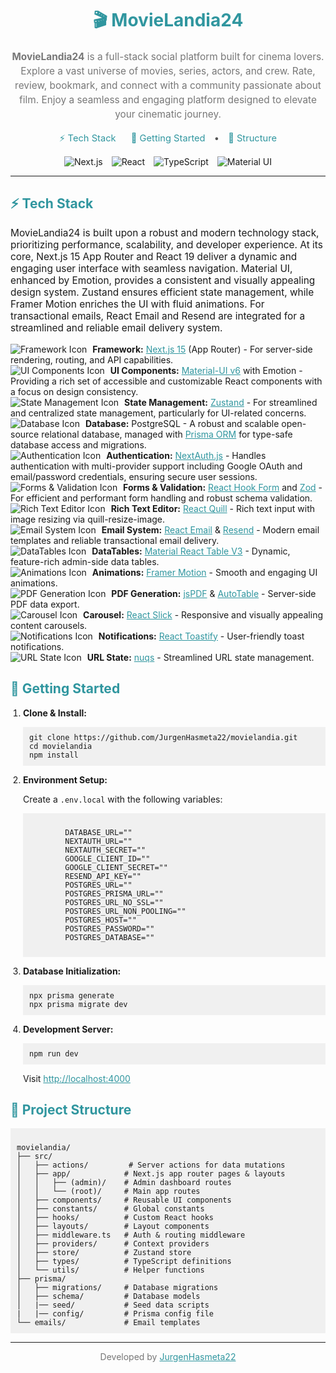 <div align="center">
  <h1 style="color: #30969f;">🎬 MovieLandia24</h1>

  <p align="center" style="font-size: 1.1em; color: #777; line-height: 1.5;">
    <strong>MovieLandia24</strong> is a full-stack social platform built for cinema lovers. 
    Explore a vast universe of movies, series, actors, and crew. 
    Rate, review, bookmark, and connect with a community passionate about film. Enjoy a seamless and engaging platform designed to elevate your cinematic journey.
  </p>

  <p align="center" style="font-size: 1.05em; color: #555;">
    <a href="#tech-stack" style="margin: 0 10px; color: #30969f; text-decoration: none;">⚡ Tech Stack</a>
    <a href="#getting-started" style="margin: 0 10px; color: #30969f; text-decoration: none;">🏁 Getting Started</a> •
    <a href="#project-structure" style="margin: 0 10px; color: #30969f; text-decoration: none;">📁 Structure</a>
  </p>

  <p align="center">
    <img src="https://img.shields.io/badge/Next.js-15-black?style=flat-square&logo=next.js" alt="Next.js" style="margin: 0 5px;"/>
    <img src="https://img.shields.io/badge/React-19-blue?style=flat-square&logo=react" alt="React" style="margin: 0 5px;"/>
    <img src="https://img.shields.io/badge/TypeScript-5-blue?style=flat-square&logo=typescript" alt="TypeScript" style="margin: 0 5px;"/>
    <img src="https://img.shields.io/badge/MUI-6-blue?style=flat-square&logo=mui" alt="Material UI" style="margin: 0 5px;"/>
  </p>
</div>

<hr>

<h2 style="color:#30969f;" id="tech-stack">⚡ Tech Stack</h2>
<p style="font-size:1.1em;">
  MovieLandia24 is built upon a robust and modern technology stack, prioritizing performance, scalability, and developer experience.  
  At its core, Next.js 15 App Router and React 19 deliver a dynamic and engaging user interface with seamless navigation. Material UI, enhanced by Emotion, provides a consistent and visually appealing design system.  
  Zustand ensures efficient state management, while Framer Motion enriches the UI with fluid animations.  
  For transactional emails, React Email and Resend are integrated for a streamlined and reliable email delivery system.
</p>
  <ul style="list-style-type: none; padding-left: 0;">
    <li><img src="https://img.shields.io/badge/-Framework-black?style=flat-square&logo=javascript" alt="Framework Icon" style="margin-right: 5px;"/> <strong>Framework:</strong> <a href="https://nextjs.org/" style="color:#30969f;" target="_blank">Next.js 15</a> (App Router) - For server-side rendering, routing, and API capabilities.</li>
    <li><img src="https://img.shields.io/badge/-UI%20Components-black?style=flat-square&logo=mui" alt="UI Components Icon" style="margin-right: 5px;"/> <strong>UI Components:</strong> <a href="https://mui.com/" style="color:#30969f;" target="_blank">Material-UI v6</a> with Emotion - Providing a rich set of accessible and customizable React components with a focus on design consistency.</li>
    <li><img src="https://img.shields.io/badge/-State%20Management-black?style=flat-square&logo=zustand" alt="State Management Icon" style="margin-right: 5px;"/> <strong>State Management:</strong> <a href="https://github.com/pmndrs/zustand" style="color:#30969f;" target="_blank">Zustand</a> -  For streamlined and centralized state management, particularly for UI-related concerns.</li>
    <li><img src="https://img.shields.io/badge/-Database-black?style=flat-square&logo=postgresql" alt="Database Icon" style="margin-right: 5px;"/> <strong>Database:</strong> PostgreSQL - A robust and scalable open-source relational database, managed with <a href="https://www.prisma.io/" style="color:#30969f;" target="_blank">Prisma ORM</a> for type-safe database access and migrations.</li>
    <li><img src="https://img.shields.io/badge/-Authentication-black?style=flat-square&logo=nextauth.js" alt="Authentication Icon" style="margin-right: 5px;"/> <strong>Authentication:</strong> <a href="https://next-auth.js.org/" style="color:#30969f;" target="_blank">NextAuth.js</a> -  Handles authentication with multi-provider support including Google OAuth and email/password credentials, ensuring secure user sessions.</li>
    <li><img src="https://img.shields.io/badge/-Forms%20%26%20Validation-black?style=flat-square&logo=reacthookform" alt="Forms & Validation Icon" style="margin-right: 5px;"/> <strong>Forms & Validation:</strong> <a href="https://react-hook-form.com/" style="color:#30969f;" target="_blank">React Hook Form</a> and <a href="https://zod.dev/" style="color:#30969f;" target="_blank">Zod</a> - For efficient and performant form handling and robust schema validation.</li>
     <li><img src="https://img.shields.io/badge/-Rich%20Text%20Editor-black?style=flat-square&logo=react" alt="Rich Text Editor Icon" style="margin-right: 5px;"/> <strong>Rich Text Editor:</strong> <a href="https://github.com/zenoamaro/react-quill" style="color:#30969f;" target="_blank">React Quill</a> - Rich text input with image resizing via quill-resize-image.</li>
    <li><img src="https://img.shields.io/badge/-Email%20System-black?style=flat-square&logo=react" alt="Email System Icon" style="margin-right: 5px;"/> <strong>Email System:</strong> <a href="https://react.email/" style="color:#30969f;" target="_blank">React Email</a> & <a href="https://resend.com/" style="color:#30969f;" target="_blank">Resend</a> - Modern email templates and reliable transactional email delivery.</li>
    <li><img src="https://img.shields.io/badge/-DataTables-black?style=flat-square&logo=table" alt="DataTables Icon" style="margin-right: 5px;"/> <strong>DataTables:</strong> <a href="https://www.material-react-table.com/" style="color:#30969f;" target="_blank">Material React Table V3</a> - Dynamic, feature-rich admin-side data tables.</li>
    <li><img src="https://img.shields.io/badge/-Animations-black?style=flat-square&logo=framer" alt="Animations Icon" style="margin-right: 5px;"/> <strong>Animations:</strong> <a href="https://www.framer.com/motion/" style="color:#30969f;" target="_blank">Framer Motion</a> - Smooth and engaging UI animations.</li>
    <li><img src="https://img.shields.io/badge/-PDF%20Generation-black?style=flat-square&logo=pdf" alt="PDF Generation Icon" style="margin-right: 5px;"/> <strong>PDF Generation:</strong> <a href="https://github.com/parallax/jsPDF" style="color:#30969f;" target="_blank">jsPDF</a> & <a href="https://github.com/simonbengtsson/jsPDF-AutoTable" style="color:#30969f;" target="_blank">AutoTable</a> - Server-side PDF data export.</li>
    <li><img src="https://img.shields.io/badge/-Carousel-black?style=flat-square&logo=carousel" alt="Carousel Icon" style="margin-right: 5px;"/> <strong>Carousel:</strong> <a href="https://react-slick.neostack.com/" style="color:#30969f;" target="_blank">React Slick</a> - Responsive and visually appealing content carousels.</li>
    <li><img src="https://img.shields.io/badge/-Notifications-black?style=flat-square&logo=react" alt="Notifications Icon" style="margin-right: 5px;"/> <strong>Notifications:</strong> <a href="https://fkhadra.github.io/react-toastify/" style="color:#30969f;" target="_blank">React Toastify</a> - User-friendly toast notifications.</li>
     <li><img src="https://img.shields.io/badge/-URL%20State-black?style=flat-square&logo=url" alt="URL State Icon" style="margin-right: 5px;"/> <strong>URL State:</strong> <a href="https://www.npmjs.com/package/nuqs" style="color:#30969f;" target="_blank">nuqs</a> - Streamlined URL state management.</li>
</ul>
  
<h2 style="color:#30969f;" id="getting-started">🏁 Getting Started</h2>

<ol style="padding-left: 20px;">
  <li><strong>Clone & Install:</strong>
    <pre style="overflow: auto; background-color:#f0f0f0; padding:10px;"><code>git clone https://github.com/JurgenHasmeta22/movielandia.git
cd movielandia
npm install</code></pre>
  </li>
   <li><strong>Environment Setup:</strong>
    <p>
        Create a <code>.env.local</code> with the following variables:
        </p>
       <pre style="background-color:#f0f0f0; padding:10px; overflow:auto"><code>
        DATABASE_URL=""
        NEXTAUTH_URL=""
        NEXTAUTH_SECRET=""
        GOOGLE_CLIENT_ID=""
        GOOGLE_CLIENT_SECRET=""
        RESEND_API_KEY=""
        POSTGRES_URL=""
        POSTGRES_PRISMA_URL=""
        POSTGRES_URL_NO_SSL=""
        POSTGRES_URL_NON_POOLING=""
        POSTGRES_HOST=""
        POSTGRES_PASSWORD=""
        POSTGRES_DATABASE=""
    </code></pre>
  </li>
   <li><strong>Database Initialization:</strong>
    <pre style="overflow: auto; background-color:#f0f0f0; padding:10px;"><code>npx prisma generate
npx prisma migrate dev</code></pre>
  </li>
   <li><strong>Development Server:</strong>
     <pre style="overflow: auto; background-color:#f0f0f0; padding:10px;"><code>npm run dev</code></pre>
    <p>Visit <a href="http://localhost:4000" style="color:#30969f;" target="_blank">http://localhost:4000</a></p>
  </li>
 </ol>
 <h2 style="color:#30969f;" id="project-structure">📁 Project Structure</h2>

<pre style="overflow: auto; background-color: #f0f0f0; padding: 10px;"><code>
movielandia/
├── src/
│   ├── actions/         # Server actions for data mutations
│   ├── app/            # Next.js app router pages & layouts
│   │   ├── (admin)/    # Admin dashboard routes
│   │   └── (root)/     # Main app routes
│   ├── components/     # Reusable UI components
│   ├── constants/      # Global constants
│   ├── hooks/          # Custom React hooks
│   ├── layouts/        # Layout components
│   ├── middleware.ts   # Auth & routing middleware
│   ├── providers/      # Context providers
│   ├── store/          # Zustand store
│   ├── types/          # TypeScript definitions
│   └── utils/          # Helper functions
├── prisma/
│   ├── migrations/     # Database migrations
│   ├── schema/         # Database models
│   |── seed/           # Seed data scripts
|   |── config/         # Prisma config file
└── emails/             # Email templates
</code></pre>

---

<div align="center">
  <p style="color: #777; font-size: 1em;">Developed by <a href="https://github.com/JurgenHasmeta22" style="color:#30969f;">JurgenHasmeta22</a></p>
</div>
